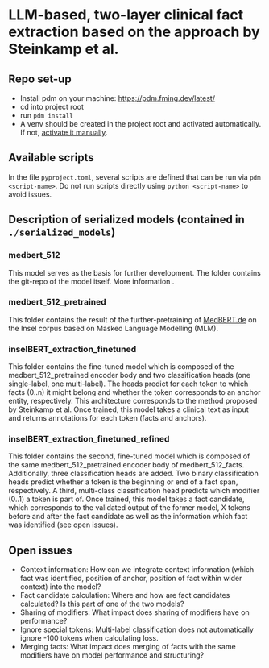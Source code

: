 # LLM-based, two-layer clinical fact extraction based on the approach by Steinkamp et al.

## Repo set-up

- Install pdm on your machine: https://pdm.fming.dev/latest/
- cd into project root
- run `pdm install`
- A venv should be created in the project root and activated automatically. If not, [activate it manually](https://pdm-project.org/latest/usage/venv/#activate-a-virtualenv).

## Available scripts

In the file `pyproject.toml`, several scripts are defined that can be run via `pdm <script-name>`. Do not run scripts directly using `python <script-name>` to avoid issues.

## Description of serialized models (contained in `./serialized_models`)

### medbert_512

This model serves as the basis for further development. The folder contains the git-repo of the model itself. More information .

### medbert_512_pretrained

This folder contains the result of the further-pretraining of [MedBERT.de](https://huggingface.co/GerMedBERT/medbert-512) on the Insel corpus based on Masked Language Modelling (MLM).

### inselBERT_extraction_finetuned

This folder contains the fine-tuned model which is composed of the medbert_512_pretrained encoder body and two classification heads (one single-label, one multi-label). The heads predict for each token to which facts (0..n) it might belong and whether the token corresponds to an anchor entity, respectively. This architecture corresponds to the method proposed by Steinkamp et al. Once trained, this model takes a clinical text as input and returns annotations for each token (facts and anchors).

### inselBERT_extraction_finetuned_refined

This folder contains the second, fine-tuned model which is composed of the same medbert_512_pretrained encoder body of medbert_512_facts. Additionally, three classification heads are added. Two binary classification heads predict whether a token is the beginning or end of a fact span, respectively. A third, multi-class classification head predicts which modifier (0..1) a token is part of. Once trained, this model takes a fact candidate, which corresponds to the validated output of the former model, X tokens before and after the fact candidate as well as the information which fact was identified (see open issues).

## Open issues

- Context information: How can we integrate context information (which fact was identified, position of anchor, position of fact within wider context) into the model?
- Fact candidate calculation: Where and how are fact candidates calculated? Is this part of one of the two models?
- Sharing of modifiers: What impact does sharing of modifiers have on performance?
- Ignore special tokens: Multi-label classification does not automatically ignore -100 tokens when calculating loss. 
- Merging facts: What impact does merging of facts with the same modifiers have on model performance and structuring? 
